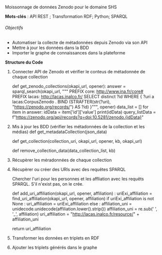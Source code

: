Moissonnage de données Zenodo pour le domaine SHS

**Mots-clés** : API REST ; Transformation RDF; Python; SPARQL

###### Objectifs #######
- Automatiser la collecte de métadonnées depuis Zenodo via son API
- Mettre à jour les données dans la BDD
- Importer le graphe de connaissances dans la plateforme

**Structure du Code**

1. Connecter API de Zenodo et vérifier le conteus de métadonnée de chaque collection
   
   def get_zenodo_collections(okapi_url, opener):
     answer = sparql_search(okapi_url, """
            PREFIX core: <http://www.ina.fr/core#>
            PREFIX lacas: <http://lacas.inalco.fr/>
            SELECT distinct ?id
            WHERE {
              ?uri a lacas:CorpusZenodo .
              BIND (STRAFTER(str(?uri), "https://zenodo.org/records/") AS ?id)
            }""", opener)
    data_list = []
    for item in answer:
        idData = item['id']['value']
        print(idData)
        query_listData = f"https://zenodo.org/api/records?q=doi:10.5281/zenodo.{idData}"

3. Mis à jour les BDD (vérifier les métadonnées de la collection et les médias)
   def get_metadataCollection(json_data)
   
   def get_collection(collection_uri, okapi_url, opener, kb, okapi_url)
   
   def remove_collection_data(data_collection_list, kb)

4. Récupèrer les méradonnées de chaque collection

5. Récupèrer ou créer des URIs avec des requêtes SPARQL
   
   Chercher l'uri pour les personnes et les affliation avec les requêts SPARQL. S'il n'exist pas, on le crée.

   def add_uri_affiliation(okapi_url, opener, affiliation) :
    uriExi_affiliation = find_uri_affiliation(okapi_url, opener, affiliation)
    if uriExi_affiliation is not None :
        uri_affiliation = uriExi_affiliation
    else :
        affiliation_uni = unidecode.unidecode(affiliation.lower().strip())
        affiliation_uni = re.sub(' ', '_', affiliation)
        uri_affiliation = "http://lacas.inalco.fr/resource/" + affiliation_uni

    return uri_affiliation

6. Transformer les données en triplets en RDF

7. Ajouter les triplets générés dans le graphe

